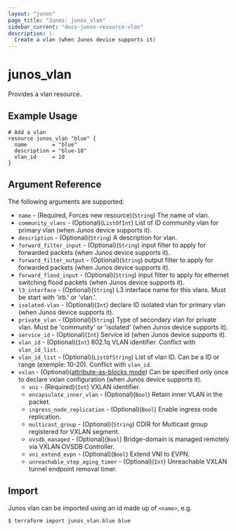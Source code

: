 ```yaml
---
layout: "junos"
page_title: "Junos: junos_vlan"
sidebar_current: "docs-junos-resource-vlan"
description: |-
  Create a vlan (when Junos device supports it)
---
```


# junos_vlan

Provides a vlan resource.

## Example Usage

```hcl
# Add a vlan
resource junos_vlan "blue" {
  name        = "blue"
  description = "blue-10"
  vlan_id     = 10
}
```

## Argument Reference

The following arguments are supported:

* `name` - (Required, Forces new resource)(`String`) The name of vlan.
* `community_vlans` - (Optional)(`ListOfInt`) List of ID community vlan for primary vlan (when Junos device supports it).
* `description` - (Optional)(`String`) A description for vlan.
* `forward_filter_input` - (Optional)(`String`) input filter to apply for forwarded packets (when Junos device supports it).
* `forward_filter_output` - (Optional)(`String`) output filter to apply for forwarded packets (when Junos device supports it).
* `forward_flood_input` - (Optional)(`String`) input filter to apply for ethernet switching flood packets (when Junos device supports it).
* `l3_interface` - (Optional)(`String`) L3 interface name for this vlans. Must be start with 'irb.' or 'vlan.'.
* `isolated-vlan` - (Optional)(`Int`) declare ID isolated vlan for primary vlan (when Junos device supports it).
* `private_vlan` - (Optional)(`String`) Type of secondary vlan for private vlan. Must be 'community' or 'isolated' (when Junos device supports it).
* `service_id` - (Optional)(`Int`) Service id (when Junos device supports it).
* `vlan_id` - (Optional)(`Int`) 802.1q VLAN identifier. Conflict with `vlan_id_list`.
* `vlan_id_list` - (Optional)(`ListOfString`) List of vlan ID. Can be a ID or range (exemple: 10-20). Conflict with `vlan_id`.
* `vxlan` - (Optional)([attribute-as-blocks mode](https://www.terraform.io/docs/configuration/attr-as-blocks.html)) Can be specified only once to declare vxlan configuration (when Junos device supports it).
  * `vni` - (Required)(`Int`) VXLAN identifier.
  * `encapsulate_inner_vlan` - (Optional)(`Bool`) Retain inner VLAN in the packet.
  * `ingress_node_replication` - (Optional)(`Bool`) Enable ingress node replication.
  * `multicast_group` - (Optional)(`String`) CDIR for Multicast group registered for VXLAN segment.
  * `ovsdb_managed` - (Optional)(`Bool`) Bridge-domain is managed remotely via VXLAN OVSDB Controller.
  * `vni_extend_evpn` - (Optional)(`Bool`) Extend VNI to EVPN.
  * `unreachable_vtep_aging_timer` - (Optional)(`Int`) Unreachable VXLAN tunnel endpoint removal timer.

## Import

Junos vlan can be imported using an id made up of `<name>`, e.g.

```
$ terraform import junos_vlan.blue blue
```
